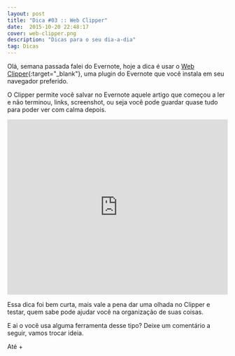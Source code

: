 ```yaml
---
layout: post
title: "Dica #03 :: Web Clipper"
date:  2015-10-20 22:48:17
cover: web-clipper.png
description: "Dicas para o seu dia-a-dia"
tag: Dicas
---
```


Olá, semana passada falei do Evernote, hoje a dica é usar o [Web Clipper](https://evernote.com/intl/pt-br/webclipper/){:target="_blank"}, uma plugin do Evernote que você instala em seu navegador preferido.

O Clipper permite você salvar no Evernote aquele artigo que começou a ler e não terminou, links, screenshot, ou seja você pode guardar quase tudo para poder ver com calma depois.


<div class="video">
  <iframe width="100%" height="400" src="https://www.youtube.com/embed/q-iToNm6XH4" frameborder="0" allowfullscreen></iframe>
</div>


Essa dica foi bem curta, mais vale a pena dar uma olhada no Clipper e testar, quem sabe pode ajudar você na organização de suas coisas.

E ai o você usa alguma ferramenta desse tipo? Deixe um comentário a seguir, vamos trocar ideia.

Até +

